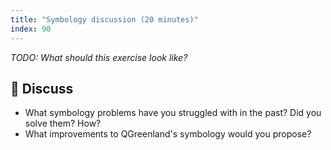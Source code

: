```yaml
---
title: "Symbology discussion (20 minutes)"
index: 90
---
```


_TODO: What should this exercise look like?_


## 💬 Discuss

* What symbology problems have you struggled with in the past? Did you solve them? How?
* What improvements to QGreenland's symbology would you propose?
